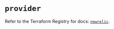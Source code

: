 # `provider`

Refer to the Terraform Registry for docs: [`newrelic`](https://registry.terraform.io/providers/newrelic/newrelic/3.31.0/docs).
